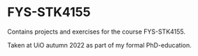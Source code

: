 # FYS-STK4155

Contains projects and exercises for the course FYS-STK4155.  

Taken at UiO autumn 2022 as part of my formal PhD-education.

